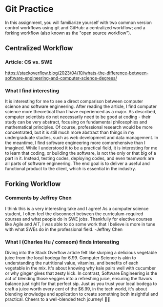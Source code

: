 # Git Practice 
In this assignment, you will familiarize yourself with two common version control workflows using git and GitHub: a centralized workflow; and a forking workflow (also known as the "open source workflow").

## Centralized Workflow

### Article: CS vs. SWE
https://stackoverflow.blog/2023/04/10/whats-the-difference-between-software-engineering-and-computer-science-degrees/

### What I find interesting
It is interesting for me to see a direct comparison between computer science and software engineering. After reading the article, I find computer science more theoretical than I have experienced as a major. As described, computer scientists do not necessarily need to be good at coding - their study can be very abstract, focusing on fundamental philosophies and mathematical principles. Of course, professional research would be more concentrated, but it is still much more abstract than things in my undergraduate studies, such as web development and data management. In the meantime, I find software engineering more comprehensive than I imagined. While I understood it to be a practical field, it is interesting for me to learn that coding, or building the software,  is not the only or that big of a part in it. Instead, testing codes, deploying codes, and even teamwork are all parts of software engineering. The end goal is to deliver a useful and functional product to the client, which is essential in the industry.

## Forking Workflow

### Comments by Jeffrey Chen
I think this is a very interesting take and I agree!  As a computer science student, I often feel the disconnect between the curriculum-required courses and what people do in SWE jobs.  Thankfully for elective courses like Agile and AIT, I was able to do some work that I believe is more in tune with what SWEs do in the professional field.  -Jeffrey Chen

### What I (Charles Hu / comeom) finds interesting
Diving into the Stack Overflow article felt like slurping a delicious vegetable juice from the local bodega for 6.99. Computer Science is akin to understanding the nutritional value, vitamins, and benefits of each vegetable in the mix. It's about knowing why kale pairs well with cucumber or why ginger gives that zesty kick. In contrast, Software Engineering is the act of blending those veggies into a refreshing juice, ensuring the flavors balance just right for that perfect sip. Just as you trust your local bodega to craft a juice worth every cent of the $6.99, in the tech world, it's about blending knowledge and application to create something both insightful and practical. Cheers to a well-blended tech journey! 🥤🌿

